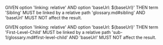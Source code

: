 GIVEN option 'linking: relative'
AND option 'baseUrl: ${baseUrl}'
THEN term 'Sibling' MUST be linked by a relative path 'glossary.md#sibling'
AND 'baseUrl' MUST NOT affect the result.

GIVEN option 'linking: relative'
AND option 'baseUrl: ${baseUrl}'
THEN term 'First-Level-Child' MUST be linked by a relative path 'sub-1/glossary.md#first-level-child'
AND 'baseUrl' MUST NOT affect the result.
